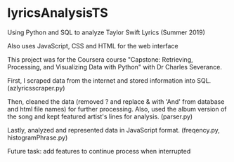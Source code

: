 # lyricsAnalysisTS
Using Python and SQL to analyze Taylor Swift Lyrics (Summer 2019)

Also uses JavaScript, CSS and HTML for the web interface

This project was for the Coursera course "Capstone: Retrieving, Processing, and Visualizing Data with Python" with Dr Charles Severance.

First, I scraped data from the internet and stored information into SQL. (azlyricsscraper.py)

Then, cleaned the data (removed ? and replace &amp; with 'And' from database and html file names) for further processing. Also, used the album version of the song and kept featured artist's lines for analysis. (parser.py)

Lastly, analyzed and represented data in JavaScript format. (freqency.py, histogramPhrase.py)

Future task: add features to continue process when interrupted
